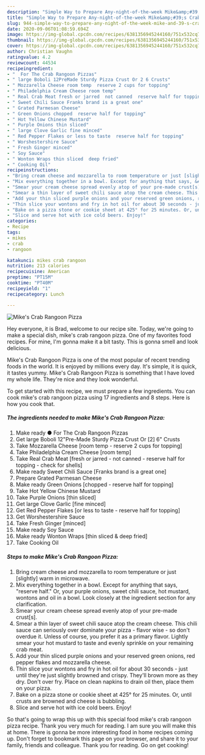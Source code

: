 ```yaml
---
description: "Simple Way to Prepare Any-night-of-the-week Mike&amp;#39;s Crab Rangoon Pizza"
title: "Simple Way to Prepare Any-night-of-the-week Mike&amp;#39;s Crab Rangoon Pizza"
slug: 944-simple-way-to-prepare-any-night-of-the-week-mike-and-39-s-crab-rangoon-pizza
date: 2020-09-06T01:08:59.694Z
image: https://img-global.cpcdn.com/recipes/6381356945244160/751x532cq70/mikes-crab-rangoon-pizza-recipe-main-photo.jpg
thumbnail: https://img-global.cpcdn.com/recipes/6381356945244160/751x532cq70/mikes-crab-rangoon-pizza-recipe-main-photo.jpg
cover: https://img-global.cpcdn.com/recipes/6381356945244160/751x532cq70/mikes-crab-rangoon-pizza-recipe-main-photo.jpg
author: Christian Vaughn
ratingvalue: 4.2
reviewcount: 44534
recipeingredient:
- "  For The Crab Rangoon Pizzas"
- " large Boboli 12PreMade Sturdy Pizza Crust Or 2 6 Crusts"
- " Mozzarella Cheese room temp  reserve 2 cups for topping"
- " Philadelphia Cream Cheese room temp"
- " Real Crab Meat fresh or jarred  not canned  reserve half for topping  check for shells"
- " Sweet Chili Sauce Franks brand is a great one"
- " Grated Parmesan Cheese"
- " Green Onions chopped  reserve half for topping"
- " Hot Yellow Chinese Mustard"
- " Purple Onions thin sliced"
- " large Clove Garlic fine minced"
- " Red Pepper Flakes or less to taste  reserve half for topping"
- " Worshestershire Sauce"
- " Fresh Ginger minced"
- " Soy Sauce"
- " Wonton Wraps thin sliced  deep fried"
- " Cooking Oil"
recipeinstructions:
- "Bring cream cheese and mozzarella to room temperature or just [slightly] warm in microwave."
- "Mix everything together in a bowl. Except for anything that says, &#34;reserve half.&#34; Or, your purple onions, sweet chili sauce, hot mustard, wontons and oil in a bowl. Look closely at the ingredient section for any clarification."
- "Smear your cream cheese spread evenly atop of your pre-made crust[s]."
- "Smear a thin layer of sweet chili sauce atop the cream cheese. This chili sauce can seriously over dominate your pizza - flavor wise - so don&#39;t overdue it. Unless of course, you prefer it as a primary flavor. Lightly smear your hot mustard to taste and evenly sprinkle on your remaining crab meat."
- "Add your thin sliced purple onions and your reserved green onions, red pepper flakes and mozzarella cheese."
- "Thin slice your wontons and fry in hot oil for about 30 seconds - just until they&#39;re just slightly browned and crispy. They&#39;ll brown more as they dry. Don&#39;t over fry. Place on clean napkins to drain oil then, place them on your pizza."
- "Bake on a pizza stone or cookie sheet at 425° for 25 minutes. Or, until crusts are browned and cheese is bubbling."
- "Slice and serve hot with ice cold beers. Enjoy!"
categories:
- Recipe
tags:
- mikes
- crab
- rangoon

katakunci: mikes crab rangoon 
nutrition: 213 calories
recipecuisine: American
preptime: "PT15M"
cooktime: "PT40M"
recipeyield: "1"
recipecategory: Lunch

---
```



![Mike&#39;s Crab Rangoon Pizza](https://img-global.cpcdn.com/recipes/6381356945244160/751x532cq70/mikes-crab-rangoon-pizza-recipe-main-photo.jpg)

Hey everyone, it is Brad, welcome to our recipe site. Today, we're going to make a special dish, mike&#39;s crab rangoon pizza. One of my favorites food recipes. For mine, I'm gonna make it a bit tasty. This is gonna smell and look delicious.

Mike&#39;s Crab Rangoon Pizza is one of the most popular of recent trending foods in the world. It is enjoyed by millions every day. It's simple, it is quick, it tastes yummy. Mike&#39;s Crab Rangoon Pizza is something that I have loved my whole life. They're nice and they look wonderful.




To get started with this recipe, we must prepare a few ingredients. You can cook mike&#39;s crab rangoon pizza using 17 ingredients and 8 steps. Here is how you cook that.

<!--inarticleads1-->

##### The ingredients needed to make Mike&#39;s Crab Rangoon Pizza:

1. Make ready  ● For The Crab Rangoon Pizzas
1. Get  large Boboli 12&#34;Pre-Made Sturdy Pizza Crust Or [2] 6&#34; Crusts
1. Take  Mozzarella Cheese [room temp - reserve 2 cups for topping]
1. Take  Philadelphia Cream Cheese [room temp]
1. Take  Real Crab Meat [fresh or jarred - not canned - reserve half for topping - check for shells]
1. Make ready  Sweet Chili Sauce [Franks brand is a great one]
1. Prepare  Grated Parmesan Cheese
1. Make ready  Green Onions [chopped - reserve half for topping]
1. Take  Hot Yellow Chinese Mustard
1. Take  Purple Onions [thin sliced]
1. Get  large Clove Garlic [fine minced]
1. Get  Red Pepper Flakes [or less to taste - reserve half for topping]
1. Get  Worshestershire Sauce
1. Take  Fresh Ginger [minced]
1. Make ready  Soy Sauce
1. Make ready  Wonton Wraps [thin sliced &amp; deep fried]
1. Take  Cooking Oil




<!--inarticleads2-->

##### Steps to make Mike&#39;s Crab Rangoon Pizza:

1. Bring cream cheese and mozzarella to room temperature or just [slightly] warm in microwave.
1. Mix everything together in a bowl. Except for anything that says, &#34;reserve half.&#34; Or, your purple onions, sweet chili sauce, hot mustard, wontons and oil in a bowl. Look closely at the ingredient section for any clarification.
1. Smear your cream cheese spread evenly atop of your pre-made crust[s].
1. Smear a thin layer of sweet chili sauce atop the cream cheese. This chili sauce can seriously over dominate your pizza - flavor wise - so don&#39;t overdue it. Unless of course, you prefer it as a primary flavor. Lightly smear your hot mustard to taste and evenly sprinkle on your remaining crab meat.
1. Add your thin sliced purple onions and your reserved green onions, red pepper flakes and mozzarella cheese.
1. Thin slice your wontons and fry in hot oil for about 30 seconds - just until they&#39;re just slightly browned and crispy. They&#39;ll brown more as they dry. Don&#39;t over fry. Place on clean napkins to drain oil then, place them on your pizza.
1. Bake on a pizza stone or cookie sheet at 425° for 25 minutes. Or, until crusts are browned and cheese is bubbling.
1. Slice and serve hot with ice cold beers. Enjoy!




So that's going to wrap this up with this special food mike&#39;s crab rangoon pizza recipe. Thank you very much for reading. I am sure you will make this at home. There is gonna be more interesting food in home recipes coming up. Don't forget to bookmark this page on your browser, and share it to your family, friends and colleague. Thank you for reading. Go on get cooking!
